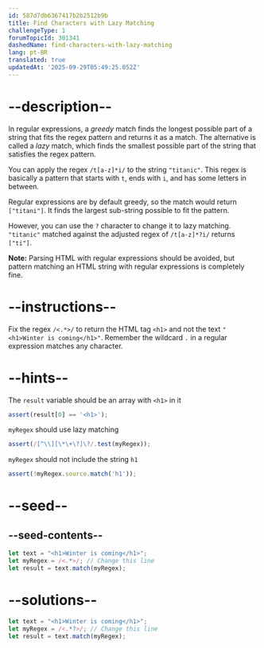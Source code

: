 ```yaml
---
id: 587d7db6367417b2b2512b9b
title: Find Characters with Lazy Matching
challengeType: 1
forumTopicId: 301341
dashedName: find-characters-with-lazy-matching
lang: pt-BR
translated: true
updatedAt: '2025-09-29T05:49:25.052Z'
---
```


# --description--

In regular expressions, a <dfn>greedy</dfn> match finds the longest possible part of a string that fits the regex pattern and returns it as a match. The alternative is called a <dfn>lazy</dfn> match, which finds the smallest possible part of the string that satisfies the regex pattern.

You can apply the regex `/t[a-z]*i/` to the string `"titanic"`. This regex is basically a pattern that starts with `t`, ends with `i`, and has some letters in between.

Regular expressions are by default greedy, so the match would return `["titani"]`. It finds the largest sub-string possible to fit the pattern.

However, you can use the `?` character to change it to lazy matching. `"titanic"` matched against the adjusted regex of `/t[a-z]*?i/` returns `["ti"]`.

**Note:** Parsing HTML with regular expressions should be avoided, but pattern matching an HTML string with regular expressions is completely fine.

# --instructions--

Fix the regex `/<.*>/` to return the HTML tag `<h1>` and not the text `"<h1>Winter is coming</h1>"`. Remember the wildcard `.` in a regular expression matches any character.

# --hints--

The `result` variable should be an array with `<h1>` in it

```js
assert(result[0] == '<h1>');
```

`myRegex` should use lazy matching

```js
assert(/[^\\][\*\+\?]\?/.test(myRegex));
```

`myRegex` should not include the string `h1`

```js
assert(!myRegex.source.match('h1'));
```

# --seed--

## --seed-contents--

```js
let text = "<h1>Winter is coming</h1>";
let myRegex = /<.*>/; // Change this line
let result = text.match(myRegex);
```

# --solutions--

```js
let text = "<h1>Winter is coming</h1>";
let myRegex = /<.*?>/; // Change this line
let result = text.match(myRegex);
```
